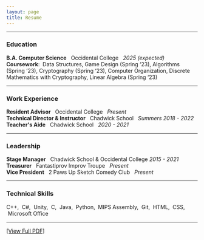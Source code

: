 ```yaml
---
layout: page
title: Resume
---
```

  
-------------  

### Education  

**B.A. Computer Science** &nbsp; Occidental College &nbsp; *2025 (expected)*   
**Coursework**: &nbsp;Data Structures, Game Design (Spring ‘23), Algorithms (Spring ‘23), Cryptography (Spring ‘23), Computer Organization, Discrete Mathematics with Cryptography, Linear Algebra (Spring ‘23)    

-------------  

### Work Experience  

**Resident Advisor** &nbsp; Occidental College &nbsp; *Present*  
**Technical Director & Instructor** &nbsp; Chadwick School &nbsp; *Summers 2018 - 2022*   
**Teacher's Aide** &nbsp; Chadwick School &nbsp; *2020 - 2021*   

-------------  

### Leadership  

**Stage Manager** &nbsp; Chadwick School & Occidental College    *2015 - 2021*  
**Treasurer** &nbsp; Fantastiprov Improv Troupe &nbsp; *Present*  
**Vice President** &nbsp; 2 Paws Up Sketch Comedy Club &nbsp; *Present*

-------------  

### Technical Skills  

C\+\+, &nbsp;C\#, &nbsp;Unity, &nbsp;C, &nbsp;Java, &nbsp;Python, &nbsp;MIPS Assembly, &nbsp;Git, &nbsp;HTML, &nbsp;CSS, &nbsp;Microsoft Office  

-------------  

[\[View Full PDF\]](/Resume_10_22_2022.pdf)